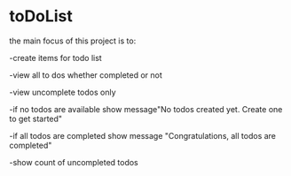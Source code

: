 # toDoList
the main focus of this project is to:

-create items for todo list

-view all to dos whether completed or not

-view uncomplete todos only

-if no todos are available show message"No todos created yet. Create one to get started"

-if all todos are completed show message "Congratulations, all todos are completed"

-show count of uncompleted todos

